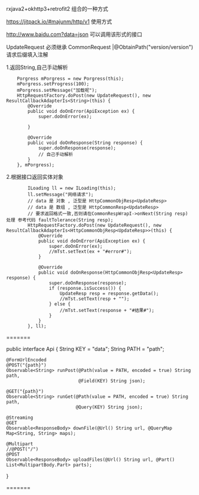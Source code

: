 rxjava2+okhttp3+retrofit2 组合的一种方式

https://jitpack.io/#majunm/http/v1  使用方式

http://www.baidu.com?data=json 可以调用该形式的接口

UpdateRequest 必须继承 CommonRequest
        |@ObtainPath("version/version") 请求后缀填入注解


1.返回String,自己手动解析

        Porgress mPorgress = new Porgress(this);
        mPorgress.setProgress(100);
        mPorgress.setMessage("加载呢");
        HttpRequestFactory.doPost(new UpdateRequest(), new ResultCallbackAdapterIs<String>(this) {
            @Override
            public void doOnError(ApiException ex) {
                super.doOnError(ex);

            }

            @Override
            public void doOnResponse(String response) {
                super.doOnResponse(response);
                // 自己手动解析
            }
        }, mPorgress);

2.根据接口返回实体对象

            ILoading ll = new ILoading(this);
            ll.setMessage("网络请求");
            // data 是 对象 , 泛型是 HttpCommonObjResp<UpdateResp>
            // data 是 数组 , 泛型是 HttpCommonResp<UpdateResp>
            // 要求返回格式一致,否则请在CommonRespWrapI->onNext(String resp) 处理 参考代码 faultTolerance(String resp);
            HttpRequestFactory.doPost(new UpdateRequest(), new ResultCallbackAdapterIs<HttpCommonObjResp<UpdateResp>>(this) {
                @Override
                public void doOnError(ApiException ex) {
                    super.doOnError(ex);
                    //mTst.setText(ex + "#error#");
                }

                @Override
                public void doOnResponse(HttpCommonObjResp<UpdateResp> response) {
                    super.doOnResponse(response);
                    if (response.isSuccess()) {
                        UpdateResp resp = response.getData();
                        //mTst.setText(resp + "");
                    } else {
                        //mTst.setText(response + "#结果#");
                    }
                }
            }, ll);

=======

public interface Api {
    String KEY = "data";
    String PATH = "path";

    @FormUrlEncoded
    @POST("{path}")
    Observable<String> runPost(@Path(value = PATH, encoded = true) String path,
                               @Field(KEY) String json);

    @GET("{path}")
    Observable<String> runGet(@Path(value = PATH, encoded = true) String path,
                              @Query(KEY) String json);

    @Streaming
    @GET
    Observable<ResponseBody> downFile(@Url() String url, @QueryMap Map<String, String> maps);

    @Multipart
    //@POST("/")
    @POST
    Observable<ResponseBody> uploadFiles(@Url() String url, @Part() List<MultipartBody.Part> parts);
}

=======